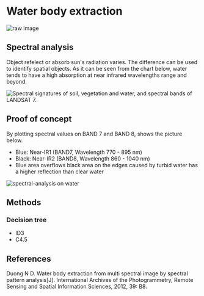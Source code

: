# Water body extraction

![raw image](https://raw.githubusercontent.com/junjchen/jarvis/master/water_body_extraction/6030_4_3.png)

## Spectral analysis

Object refelect or absorb sun's radiation varies. The difference can be used to identify spatial objects. As it can be seen from the chart below, water tends to have a high absorption at near infrared wavelengths range and beyond.

![Spectral signatures of soil, vegetation and water, and spectral bands of LANDSAT 7.](http://www.seos-project.eu/modules/remotesensing/images/Reflexionskurven.jpg)

## Proof of concept

By plotting spectral values on BAND 7 and BAND 8, shows the picture below.

* Blue: Near-IR1 (BAND7, Wavelength 770 - 895 nm)
* Black: Near-IR2 (BAND8, Wavelength 860 - 1040 nm)
* Blue area overflows black area on the edges caused by turbid water has a higher reflection than clear water

![spectral-analysis on water](https://raw.githubusercontent.com/junjchen/jarvis/master/water_body_extraction/spectral-analysis.png)

## Methods

### Decision tree

- ID3
- C4.5



## References

Duong N D. Water body extraction from multi spectral image by spectral pattern analysis[J]. International Archives of the Photogrammetry, Remote Sensing and Spatial Information Sciences, 2012, 39: B8.